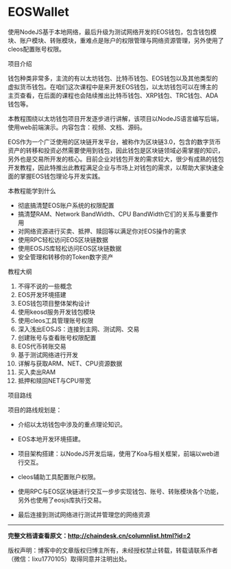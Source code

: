 # EOSWallet
使用NodeJS基于本地网络，最后升级为测试网络开发的EOS钱包，包含钱包模块、账户模块、转账模块，重难点是账户的权限管理与网络资源管理，另外使用了cleos配置账号权限。

项目介绍

钱包种类非常多，主流的有以太坊钱包、比特币钱包、EOS钱包以及其他类型的虚拟货币钱包。在咱们这次课程中是来开发EOS钱包，以太坊钱包可以在博主的主页查看，在后面的课程也会陆续推出比特币钱包、XRP钱包、TRC钱包、ADA钱包等。

本教程围绕以太坊钱包项目开发逐步进行讲解，该项目以NodeJS语言编写后端，使用web前端演示。内容包含：视频、文档、源码。

EOS作为一个广泛使用的区块链开发平台，被称作为区块链3.0，包含的数字货币资产的转移和投资必然需要使用到钱包，因此钱包是区块链领域必需掌握的知识，另外也是交易所开发的核心。目前企业对钱包开发的需求较大，很少有成熟的钱包开发教程，因此特推出此教程满足企业与市场上对钱包的需求，以帮助大家快速全面的掌握EOS钱包理论与开发实践。



本教程能学到什么

- 彻底搞清楚EOS账户系统的权限配置
- 搞清楚RAM、Network BandWidth、CPU BandWidth它们的关系与重要作用
- 对网络资源进行买卖、抵押、赎回等以满足你对EOS操作的需求
- 使用RPC轻松访问EOS区块链数据
- 使用EOSJS库轻松访问EOS区块链数据
- 安全管理和转移你的Token数字资产



教程大纲

1. 不得不说的一些概念
2. EOS开发环境搭建
3. EOS钱包项目整体架构设计
4. 使用keosd服务开发钱包模块
5. 使用cleos工具管理账号权限
6. 深入浅出EOSJS：连接到主网、测试网、交易
7. 创建账号与查看账号权限配置
8. EOS代币转账交易
9. 基于测试网络进行开发
10. 详解与获取ARM、NET、CPU资源数据
11. 买入卖出RAM
12. 抵押和赎回NET与CPU带宽



项目路线

项目的路线规划是：

- 介绍以太坊钱包中涉及的重点理论知识。

- EOS本地开发环境搭建。

- 项目架构搭建：以NodeJS开发后端，使用了Koa与相关框架，前端以web进行交互。

- cleos辅助工具配置账户权限。

- 使用RPC与EOS区块链进行交互一步步实现钱包、账号、转账模块各个功能，另外也使用了eosjs库执行交易。

- 最后连接到测试网络进行测试并管理您的网络资源

---


**完整文档请查看原文：http://chaindesk.cn/columnlist.html?id=2**

版权声明：博客中的文章版权归博主所有，未经授权禁止转载，转载请联系作者（微信：lixu1770105）取得同意并注明出处。

